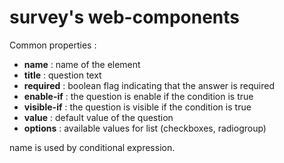 # survey's web-components

Common properties :

 - __name__ : name of the element
 - __title__ : question text
 - __required__ : boolean flag indicating that the answer is required
 - __enable-if__ : the question is enable if the condition is true
 - __visible-if__ : the question is visible if the condition is true
 - __value__ : default value of the question
 - __options__ : available values for list (checkboxes, radiogroup)

name is used by conditional expression.